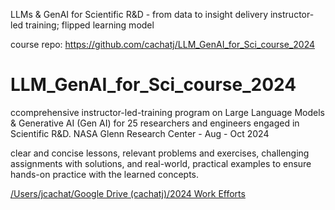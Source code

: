 LLMs & GenAI for Scientific R&D - from data to insight delivery
instructor-led training; flipped learning model


course repo: https://github.com/cachatj/LLM_GenAI_for_Sci_course_2024



# LLM_GenAI_for_Sci_course_2024
ccomprehensive instructor-led-training program on Large Language Models &amp; Generative AI (Gen AI) for 25 researchers and engineers engaged in Scientific R&amp;D. NASA Glenn Research Center - Aug - Oct 2024


clear and concise lessons, relevant problems and exercises,
challenging assignments with solutions, and real-world, practical examples
to ensure hands-on practice with the learned concepts.

[/Users/jcachat/Google Drive (cachatj)/2024 Work Efforts](https://drive.google.com/drive/folders/1QLUJmuN4dezwmebLeHCEPfEWMM49dhOa?usp=drive_link)


